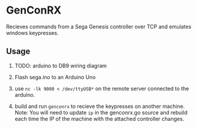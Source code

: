 # GenConRX

Recieves commands from a Sega Genesis controller over TCP and emulates windows keypresses.

## Usage

1. TODO: arduino to DB9 wiring diagram

2. Flash sega.ino to an Arduino Uno

3. use `nc -lk 9000 < /dev/ttyUSB*` on the remote server connected to the arduino.

4. build and run `genconrx` to recieve the keypresses on another machine. Note: You will need to update `ip` in the genconrx.go source and rebuild each time the IP of the machine with the attached controller changes.